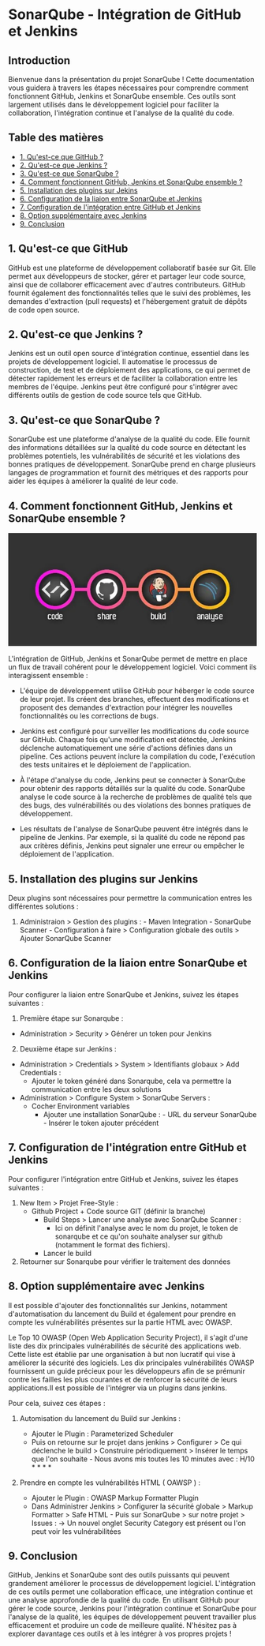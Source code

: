 # SonarQube - Intégration de GitHub et Jenkins

## Introduction
Bienvenue dans la présentation du projet SonarQube ! Cette documentation vous guidera à travers les étapes nécessaires pour comprendre comment fonctionnent GitHub, Jenkins et SonarQube ensemble. Ces outils sont largement utilisés dans le développement logiciel pour faciliter la collaboration, l'intégration continue et l'analyse de la qualité du code.

## Table des matières

- [1. Qu'est-ce que GitHub ?](#5-installation-des-plugins-sur-jekins)
- [2. Qu'est-ce que Jenkins ?](#2-qu'est-ce-que-jenkins-)
- [3. Qu'est-ce que SonarQube ?](#3-qu'est-ce-que-sonarqube-)
- [4. Comment fonctionnent GitHub, Jenkins et SonarQube ensemble ?](#4-comment-fonctionnent-github-jenkins-et-sonarqube-ensemble-)
- [5. Installation des plugins sur Jekins](#5-installation-des-plugins-sur-jenkins)
- [6. Configuration de la liaion entre SonarQube et Jenkins](#6-configuration-de-la-liaion-entre-sonarqube-et-jenkins)
- [7. Configuration de l'intégration entre GitHub et Jenkins](#7-configuration-de-l'intégration-entre-gitHub-et-jenkins)
- [8. Option supplémentaire avec Jenkins](#8-pption-supplémentaire-avec-jenkins)
- [9. Conclusion](#9-conclusion)

## 1. Qu'est-ce que GitHub
GitHub est une plateforme de développement collaboratif basée sur Git. Elle permet aux développeurs de stocker, gérer et partager leur code source, ainsi que de collaborer efficacement avec d'autres contributeurs. GitHub fournit également des fonctionnalités telles que le suivi des problèmes, les demandes d'extraction (pull requests) et l'hébergement gratuit de dépôts de code open source.

## 2. Qu'est-ce que Jenkins ?
Jenkins est un outil open source d'intégration continue, essentiel dans les projets de développement logiciel. Il automatise le processus de construction, de test et de déploiement des applications, ce qui permet de détecter rapidement les erreurs et de faciliter la collaboration entre les membres de l'équipe. Jenkins peut être configuré pour s'intégrer avec différents outils de gestion de code source tels que GitHub.

## 3. Qu'est-ce que SonarQube ?
SonarQube est une plateforme d'analyse de la qualité du code. Elle fournit des informations détaillées sur la qualité du code source en détectant les problèmes potentiels, les vulnérabilités de sécurité et les violations des bonnes pratiques de développement. SonarQube prend en charge plusieurs langages de programmation et fournit des métriques et des rapports pour aider les équipes à améliorer la qualité de leur code.

## 4. Comment fonctionnent GitHub, Jenkins et SonarQube ensemble ?

![alt text](https://github.com/mi5hell/WebSite/blob/main/.src/schema-infra.jpg)

L'intégration de GitHub, Jenkins et SonarQube permet de mettre en place un flux de travail cohérent pour le développement logiciel. Voici comment ils interagissent ensemble :

- L'équipe de développement utilise GitHub pour héberger le code source de leur projet. Ils créent des branches, effectuent des modifications et proposent des demandes d'extraction pour intégrer les nouvelles fonctionnalités ou les corrections de bugs.

- Jenkins est configuré pour surveiller les modifications du code source sur GitHub. Chaque fois qu'une modification est détectée, Jenkins déclenche automatiquement une série d'actions définies dans un pipeline. Ces actions peuvent inclure la compilation du code, l'exécution des tests unitaires et le déploiement de l'application.

- À l'étape d'analyse du code, Jenkins peut se connecter à SonarQube pour obtenir des rapports détaillés sur la qualité du code. SonarQube analyse le code source à la recherche de problèmes de qualité tels que des bugs, des vulnérabilités ou des violations des bonnes pratiques de développement.

- Les résultats de l'analyse de SonarQube peuvent être intégrés dans le pipeline de Jenkins. Par exemple, si la qualité du code ne répond pas aux critères définis, Jenkins peut signaler une erreur ou empêcher le déploiement de l'application.

## 5. Installation des plugins sur Jenkins
Deux plugins sont nécessaires pour permettre la communication entres les différentes solutions :
1. Administraion > Gestion des plugins :
			- Maven Integration
			- SonarQube Scanner
				  - Configuration à faire > Configuration globale des outils > Ajouter SonarQube Scanner

## 6. Configuration de la liaion entre SonarQube et Jenkins
Pour configurer la liaion entre SonarQube et Jenkins, suivez les étapes suivantes :

1. Première étape sur Sonarqube :
  - Administration > Security > Générer un token pour Jenkins
2. Deuxième étape sur Jenkins :
  - Administration > Credentials > System > Identifiants globaux > Add Credentials :
      - Ajouter le token généré dans Sonarqube, cela va permettre la communication entre les deux solutions
  - Administration > Configure System > SonarQube Servers :
      - Cocher Environment variables
	    - Ajouter une installation SonarQube :
		      - URL du serveur SonarQube
		      - Insérer le token ajouter précédent

## 7. Configuration de l'intégration entre GitHub et Jenkins
Pour configurer l'intégration entre GitHub et Jenkins, suivez les étapes suivantes :

1. New Item > Projet Free-Style :
    - Github Project + Code source GIT (définir la branche)
		- Build Steps > Lancer une analyse avec SonarQube Scanner :
		   - Ici on définit l'analyse avec le nom du projet, le token de sonarqube et ce qu'on souhaite analyser sur github (notamment le format des fichiers).
		- Lancer le build
2. Retourner sur Sonarqube pour vérifier le traitement des données

## 8. Option supplémentaire avec Jenkins
Il est possible d'ajouter des fonctionnalités sur Jenkins, notamment d'automatisation du lancement du Build et également pour prendre en compte les vulnérabilités présentes sur la partie HTML avec OWASP. 

Le Top 10 OWASP (Open Web Application Security Project), il s'agit d'une liste des dix principales vulnérabilités de sécurité des applications web. Cette liste est établie par une organisation à but non lucratif qui vise à améliorer la sécurité des logiciels. Les dix principales vulnérabilités OWASP fournissent un guide précieux pour les développeurs afin de se prémunir contre les failles les plus courantes et de renforcer la sécurité de leurs applications.Il est possible de l'intégrer via un plugins dans jenkins.

Pour cela, suivez ces étapes :

1. Automisation du lancement du Build sur Jenkins :
	  - Ajouter le Plugin : Parameterized Scheduler
	  - Puis on retourne sur le projet dans jenkins > Configurer > Ce qui déclenche le build > Construire périodiquement > Insérer le temps que l'on souhaite
		    - Nous avons mis toutes les 10 minutes avec : H/10 * * * *

2. Prendre en compte les vulnérabilités HTML ( OAWSP ) :
	  - Ajouter le Plugin : OWASP Markup Formatter Plugin
	  - Dans Administrer Jenkins > Configurer la sécurité globale > Markup Formatter > Safe HTML
		    - Puis sur SonarQube > sur notre projet > Issues :
		        -> Un nouvel onglet Security Category est présent ou l'on peut voir les vulnérabilitées 

## 9. Conclusion
GitHub, Jenkins et SonarQube sont des outils puissants qui peuvent grandement améliorer le processus de développement logiciel. L'intégration de ces outils permet une collaboration efficace, une intégration continue et une analyse approfondie de la qualité du code. En utilisant GitHub pour gérer le code source, Jenkins pour l'intégration continue et SonarQube pour l'analyse de la qualité, les équipes de développement peuvent travailler plus efficacement et produire un code de meilleure qualité. N'hésitez pas à explorer davantage ces outils et à les intégrer à vos propres projets !
